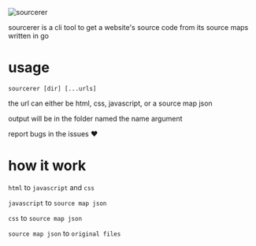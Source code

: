 ![sourcerer](https://user-images.githubusercontent.com/68407783/163922237-d4344eea-a856-4e85-acd4-3af37d2304b9.svg)

sourcerer is a cli tool to get a website's source code from its source maps written in go

# usage

```
sourcerer [dir] [...urls]
```

the url can either be html, css, javascript, or a source map json

output will be in the folder named the name argument

report bugs in the issues ♥

# how it work

`html` to `javascript` and `css`

`javascript` to `source map json`

`css` to `source map json`

`source map json` to `original files`
